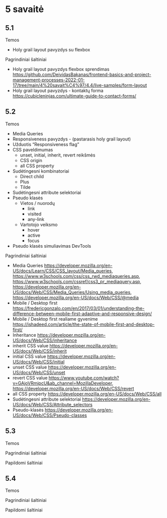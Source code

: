 # 5 savaitė

## 5.1

Temos

-   Holy grail layout pavyzdys su flexbox

Pagrindiniai šaltiniai

-   Holy grail layout pavyzdys flexbox sprendimas <https://github.com/DeividasBakanas/frontend-basics-and-project-management-processes-2022-01-17/tree/main/4%20savait%C4%97/4.4/live-samples/form-layout>
-   Holy grail layout pavyzdys - kontaktų forma <https://cubicleninjas.com/ultimate-guide-to-contact-forms/>

## 5.2

Temos

-   Media Queries
-   Responsiveness pavyzdys - (pastarasis holy grail layout)
-   Užduotis “Responsiveness flag”
-   CSS paveldimumas
    -   unset, initial, inherit, revert reikšmės
    -   CSS origin
    -   all CSS property
-   Sudėtingesni kombinatoriai
    -   Direct child
    -   Plus
    -   Tilde
-   Sudėtingesni attribute selektoriai
-   Pseudo klasės
    -   Vietos / nuorodų
        -   link
        -   visited
        -   any-link
    -   Vartotojo veiksmo
        -   hover
        -   active
        -   focus
-   Pseudo klasės simuliavimas DevTools

Pagrindiniai šaltiniai

-   Media Queries <https://developer.mozilla.org/en-US/docs/Learn/CSS/CSS_layout/Media_queries>, <https://www.w3schools.com/css/css_rwd_mediaqueries.asp>, <https://www.w3schools.com/cssref/css3_pr_mediaquery.asp>, <https://developer.mozilla.org/en-US/docs/Web/CSS/Media_Queries/Using_media_queries>, <https://developer.mozilla.org/en-US/docs/Web/CSS/@media>
-   Mobile / Desktop first <https://fredericgonzalo.com/en/2017/03/01/understanding-the-difference-between-mobile-first-adaptive-and-responsive-design/>
-   Mobile / Desktop first realiame gyvenime <https://ishadeed.com/article/the-state-of-mobile-first-and-desktop-first/>
-   Inheritance <https://developer.mozilla.org/en-US/docs/Web/CSS/inheritance>
-   inherit CSS value <https://developer.mozilla.org/en-US/docs/Web/CSS/inherit>
-   initial CSS value <https://developer.mozilla.org/en-US/docs/Web/CSS/initial>
-   unset CSS value <https://developer.mozilla.org/en-US/docs/Web/CSS/unset>
-   revert CSS value <https://www.youtube.com/watch?v=GAjoVRmipcU&ab_channel=MozillaDeveloper>, <https://developer.mozilla.org/en-US/docs/Web/CSS/revert>
-   all CSS property <https://developer.mozilla.org/en-US/docs/Web/CSS/all>
-   Sudėtingesni attribute selektoriai <https://developer.mozilla.org/en-US/docs/Web/CSS/Attribute_selectors>
-   Pseudo-klasės <https://developer.mozilla.org/en-US/docs/Web/CSS/Pseudo-classes>

## 5.3

Temos

Pagrindiniai šaltiniai

Papildomi šaltiniai

## 5.4

Temos

Pagrindiniai šaltiniai

Papildomi šaltiniai
